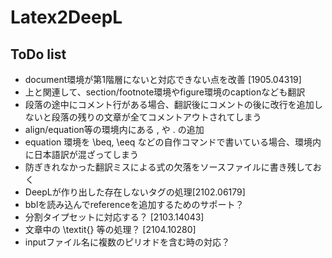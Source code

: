 # Latex2DeepL

## ToDo list

* document環境が第1階層にないと対応できない点を改善 [1905.04319]
* 上と関連して、section/footnote環境やfigure環境のcaptionなども翻訳
* 段落の途中にコメント行がある場合、翻訳後にコメントの後に改行を追加しないと段落の残りの文章が全てコメントアウトされてしまう
* align/equation等の環境内にある , や . の追加
* equation 環境を \beq, \eeq などの自作コマンドで書いている場合、環境内に日本語訳が混ざってしまう
* 防ぎきれなかった翻訳ミスによる式の欠落をソースファイルに書き残しておく
* DeepLが作り出した存在しないタグの処理[2102.06179]
* bblを読み込んでreferenceを追加するためのサポート？
* 分割タイプセットに対応する？ [2103.14043]
* 文章中の \textit{} 等の処理？ [2104.10280]
* inputファイル名に複数のピリオドを含む時の対応？
